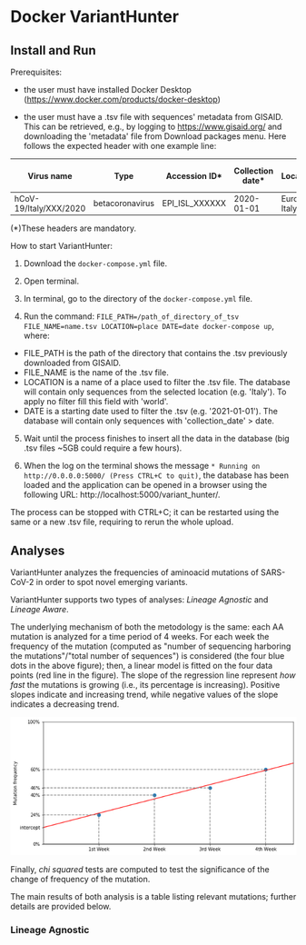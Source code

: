 # Docker VariantHunter

## Install and Run

Prerequisites:
- the user must have installed Docker Desktop (https://www.docker.com/products/docker-desktop)

- the user must have a .tsv file with sequences' metadata from GISAID. This can be retrieved, e.g., by logging to https://www.gisaid.org/ and downloading the 'metadata' file from Download packages menu. Here follows the expected header with one example line: 

| Virus name | Type | Accession ID* | Collection date* | Location* | Additional location information | Sequence length | Host | Patient age | Gender | Clade | Pango lineage* | Pangolin version | Variant | AA Substitutions* | Submission date | Is reference? | Is complete? | Is high coverage? | Is low coverage? | N-Content | GC-Content
| --- | --- | --- | --- |--- | --- | --- | --- | --- | --- | --- | --- | --- | --- | --- | --- | --- | --- | --- | --- | --- | --- |
hCoV-19/Italy/XXX/2020 | betacoronavirus | EPI_ISL_XXXXXX | 2020-01-01 | Europe / Italy / Italy |  | 29903 | Human | unknown | unknown | G | B.1 | 2021-01-01 |  | (NSP15_A283V,NSP12_P323L,Spike_D614G) | 2020-04-17 |  | True | True |  | 0.0068649119282 | 0.379674275888 |

(*)These headers are mandatory.

How to start VariantHunter:
1) Download the `docker-compose.yml` file.

2) Open terminal.

3) In terminal, go to the directory of the `docker-compose.yml` file.

4) Run the command: `FILE_PATH=/path_of_directory_of_tsv FILE_NAME=name.tsv LOCATION=place DATE=date docker-compose up`, where:

  - FILE_PATH is the path of the directory that contains the .tsv previously downloaded from GISAID.
  - FILE_NAME is the name of the .tsv file.
  - LOCATION is a name of a place used to filter the .tsv file. The database will contain only sequences from the selected location (e.g. 'Italy'). To apply no filter fill this field with 'world'.
  - DATE is a starting date used to filter the .tsv (e.g. '2021-01-01'). The database will contain only sequences with 'collection_date' > date.

5) Wait until the process finishes to insert all the data in the database (big .tsv files ~5GB could require a few hours).

6) When the log on the terminal shows the message `* Running on http://0.0.0.0:5000/ (Press CTRL+C to quit)`, the database has been loaded and the application can be opened in a browser using the following URL: http://localhost:5000/variant_hunter/.

The process can be stopped with CTRL+C; it can be restarted using the same or a new .tsv file, requiring to rerun the whole upload.


## Analyses
VariantHunter analyzes the frequencies of aminoacid mutations of SARS-CoV-2 in order to spot novel emerging variants.

VariantHunter supports two types of analyses: *Lineage Agnostic* and *Lineage Aware*.

The underlying mechanism of both the metodology is the same: each AA mutation is analyzed for a time period of 4 weeks. For each week the frequency of the mutation (computed as "number of sequencing harboring the mutations"/"total number of sequences") is considered (the four blue dots in the above figure); then, a linear model is fitted on the four data points (red line in the figure). The slope of the regression line represent *how fast* the mutations is growing (i.e., its percentage is increasing). Positive slopes indicate and increasing trend, while negative values of the slope indicates a decreasing trend.

![plot](./src/line.jpg)

Finally, *chi squared* tests are computed to test the significance of the change of frequency of the mutation.

The main results of both analysis is a table listing relevant mutations; further details are provided below.

### Lineage Agnostic

